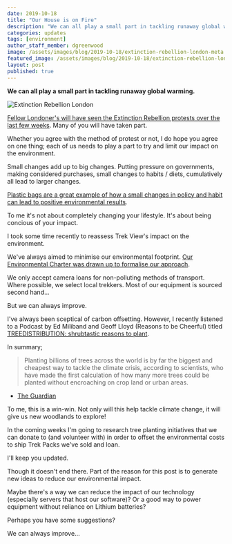 ```yaml
---
date: 2019-10-18
title: "Our House is on Fire"
description: "We can all play a small part in tackling runaway global warming."
categories: updates
tags: [environment]
author_staff_member: dgreenwood
image: /assets/images/blog/2019-10-18/extinction-rebellion-london-meta.jpg
featured_image: /assets/images/blog/2019-10-18/extinction-rebellion-london-sm.jpg
layout: post
published: true
---
```


**We can all play a small part in tackling runaway global warming.**

<img class="img-fluid" src="/assets/images/blog/2019-10-18/extinction-rebellion-london-sm.jpg" alt="Extinction Rebellion London" title="Extinction Rebellion London" />

[Fellow Londoner's will have seen the Extinction Rebellion protests over the last few weeks](https://rebellion.earth/event/international-rebellion-uk-action-continues-7-october-2019/). Many of you will have taken part.

Whether you agree with the method of protest or not, I do hope you agree on one thing; each of us needs to play a part to try and limit our impact on the environment.

Small changes add up to big changes. Putting pressure on governments, making considered purchases, small changes to habits / diets, cumulatively all lead to larger changes.

[Plastic bags are a great example of how a small changes in policy and habit can lead to positive environmental results](https://www.theguardian.com/environment/2019/jul/31/shoppers-use-of-plastic-bags-in-england-continues-to-fall).

To me it's not about completely changing your lifestyle. It's about being concious of your impact.

I took some time recently to reassess Trek View's impact on the environment.

We've always aimed to minimise our environmental footprint. [Our Environmental Charter was drawn up to formalise our approach](/charters/environment/).

We only accept camera loans for non-polluting methods of transport. Where possible, we select local trekkers. Most of our equipment is sourced second hand...

But we can always improve.

I've always been sceptical of carbon offsetting. However, I recently listened to a Podcast by Ed Miliband and Geoff Lloyd (Reasons to be Cheerful) titled [TREEDISTRIBUTION: shrubtastic reasons to plant](https://play.acast.com/s/reasonstobecheerful/9dac8b6b-545d-4c3e-84ab-f2c05db7ca15).

In summary;

> Planting billions of trees across the world is by far the biggest and cheapest way to tackle the climate crisis, according to scientists, who have made the first calculation of how many more trees could be planted without encroaching on crop land or urban areas.

- [The Guardian](https://www.theguardian.com/environment/2019/jul/04/planting-billions-trees-best-tackle-climate-crisis-scientists-canopy-emissions)

To me, this is a win-win. Not only will this help tackle climate change, it will give us new woodlands to explore!

In the coming weeks I'm going to research tree planting initiatives that we can donate to (and volunteer with) in order to offset the environmental costs to ship Trek Packs we've sold and loan.

I'll keep you updated.

Though it doesn't end there. Part of the reason for this post is to generate new ideas to reduce our environmental impact. 

Maybe there's a way we can reduce the impact of our technology (especially servers that host our software)? Or a good way to power equipment without reliance on Lithium batteries?

Perhaps you have some suggestions?

We can always improve...